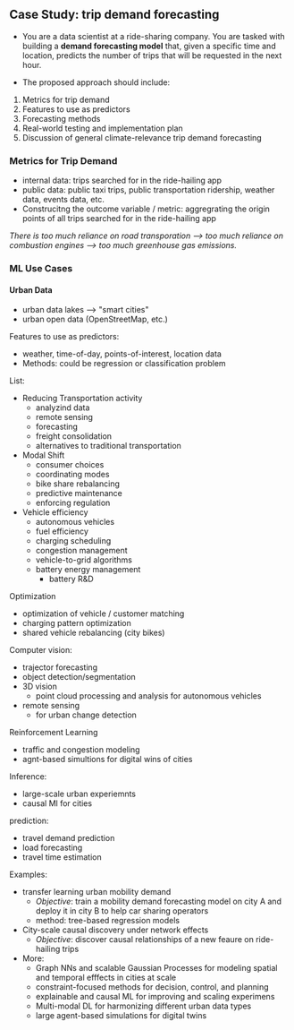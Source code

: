 
## Case Study: trip demand forecasting
* You are a data scientist at a ride-sharing company. You are tasked with building a **demand forecasting model** that, given a specific time and location, predicts the number of trips that will be requested in the next hour. 

* The proposed approach should include:
1. Metrics for trip demand
2. Features to use as predictors
3. Forecasting methods
4. Real-world testing and implementation plan
5. Discussion of general climate-relevance trip demand forecasting


### Metrics for Trip Demand
- internal data: trips searched for in the ride-hailing app
- public data: public taxi trips, public transportation ridership, weather data, events data, etc.
- Construcitng the outcome variable / metric: aggregrating the origin points of all trips searched for in the ride-hailing app


*There is too much reliance on road transporation --> too much reliance on combustion engines --> too much greenhouse gas emissions.*


### ML Use Cases
#### Urban Data
- urban data lakes --> "smart cities"
- urban open data (OpenStreetMap, etc.)

Features to use as predictors:
- weather, time-of-day, points-of-interest, location data
- Methods: could be regression or classification problem


List:
* Reducing Transportation activity
  * analyzind data
  * remote sensing
  * forecasting
  * freight consolidation
  * alternatives to traditional transportation
* Modal Shift
  * consumer choices
  * coordinating modes
  * bike share rebalancing
  * predictive maintenance
  * enforcing regulation
* Vehicle efficiency 
  * autonomous vehicles
  * fuel efficiency
  * charging scheduling
  * congestion management
  * vehicle-to-grid algorithms
  * battery energy management
    * battery R&D


Optimization
* optimization of vehicle / customer matching
* charging pattern optimization
* shared vehicle rebalancing (city bikes)

Computer vision:
* trajector  forecasting
* object detection/segmentation
* 3D vision
  * point cloud processing and analysis for autonomous vehicles
* remote sensing
  * for urban change detection

Reinforcement Learning
* traffic and congestion modeling
* agnt-based simultions for digital wins of cities

Inference:
* large-scale urban experiemnts
* causal Ml for cities

prediction:
* travel demand prediction
* load forecasting
* travel time estimation


Examples:
* transfer learning urban mobility demand
  * *Objective*: train a mobility demand forecasting model on city A and deploy it in city B to help car sharing operators
  * method: tree-based regression models
* City-scale causal discovery under network effects
  * *Objective*: discover causal relationships of a new feaure on ride-hailing trips
* More:
  * Graph NNs and scalable Gaussian Processes for modeling spatial and temporal efffects in cities at scale
  * constraint-focused methods for decision, control, and planning
  * explainable and causal ML for improving and scaling experimens
  * Multi-modal DL for harmonizing different urban data types
  * large agent-based simulations for digital twins 